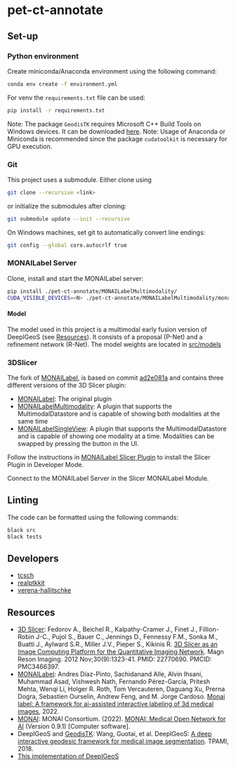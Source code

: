 # pet-ct-annotate

## Set-up

### Python environment
Create miniconda/Anaconda environment using the following command:
```bash
conda env create -f environment.yml
```

For venv the `requirements.txt` file can be used:
```bash
pip install -r requirements.txt
```

Note: The package `GeodisTK` requires Microsoft C++ Build Tools on Windows devices. It can be downloaded [here](https://visualstudio.microsoft.com/visual-cpp-build-tools/).
Note: Usage of Anaconda or Miniconda is recommended since the package `cudatoolkit` is necessary for GPU execution.

### Git

This project uses a submodule. Either clone using
```bash
git clone --recursive <link>
```

or initialize the submodules after cloning:
```bash
git submodule update --init --recursive
```

On Windows machines, set git to automatically convert line endings:

```bash
git config --global core.autocrlf true
```

### MONAILabel Server

Clone, install and start the MONAILabel server:
```bash
pip install ./pet-ct-annotate/MONAILabelMultimodality/
CUDA_VISIBLE_DEVICES=<N> ./pet-ct-annotate/MONAILabelMultimodality/monailabel/scripts/monailabel start_server -a ./pet-ct-annotate/src/ -s <path_to_study> --conf label_path <path_to_labels>
```

#### Model

The model used in this project is a multimodal early fusion version of DeepIGeoS (see [Resources](#resources)). It consists of a proposal (P-Net) and a refinement network (R-Net). The model weights are located in [src/models](./src/models/)

### 3DSlicer

The fork of [MONAILabel](https://github.com/verena-hallitschke/MONAILabelMultimodality), is based on commit [ad2e081a](https://github.com/Project-MONAI/MONAILabel/commit/ad2e081ae69e88cb4f3c112a071c9b5a435b04f5) and contains three different versions of the 3D Slicer plugin:
* [MONAILabel](./MONAILabelMultimodality/plugins/slicer/MONAILabel/): The original plugin
* [MONAILabelMultimodality](./MONAILabelMultimodality/plugins/slicer/MONAILabelMultimodality/): A plugin that supports the MultimodalDatastore and is capable of showing both modalities at the same time
* [MONAILabelSingleView](./MONAILabelMultimodality/plugins/slicer/MONAILabelSingleView/): A plugin that supports the MultimodalDatastore and is capable of showing one modality at a time. Modalities can be swapped by pressing the button in the UI.

Follow the instructions in [MONAILabel Slicer Plugin](MONAILabelMultimodality/plugins/slicer/README.md) to install the Slicer Plugin in Developer Mode.

Connect to the MONAILabel Server in the Slicer MONAILabel Module.

## Linting

The code can be formatted using the following commands:

```bash
black src
black tests
```

## Developers

* [tcsch](https://github.com/tcsch)
* [realptkkit](https://github.com/realptkkit)
* [verena-hallitschke](https://github.com/verena-hallitschke)

## Resources


* [3D Slicer](https://www.slicer.org/): Fedorov A., Beichel R., Kalpathy-Cramer J., Finet J., Fillion-Robin J-C., Pujol S., Bauer C., Jennings D., Fennessy F.M., Sonka M., Buatti J., Aylward S.R., Miller J.V., Pieper S., Kikinis R. [3D Slicer as an Image Computing Platform for the Quantitative Imaging Network](https://www.ncbi.nlm.nih.gov/pmc/articles/PMC3466397/). Magn Reson Imaging. 2012 Nov;30(9):1323-41. PMID: 22770690. PMCID: PMC3466397.
* [MONAILabel](https://monai.io/): Andres Diaz-Pinto, Sachidanand Alle, Alvin Ihsani, Muhammad Asad, Vishwesh Nath, Fernando Pérez-García, Pritesh Mehta, Wenqi Li, Holger R. Roth, Tom Vercauteren, Daguang Xu, Prerna Dogra, Sebastien Ourselin, Andrew Feng, and M. Jorge Cardoso. [Monai label: A framework for ai-assisted interactive labeling of 3d medical images](https://arxiv.org/pdf/2203.12362.pdf), 2022.
* [MONAI](https://monai.io/): MONAI Consortium. (2022). [MONAI: Medical Open Network for AI](https://github.com/Project-MONAI/MONAI) (Version 0.9.1) [Computer software].
* DeepIGeoS and [GeodisTK](https://github.com/taigw/GeodisTK): Wang, Guotai, et al. DeepIGeoS: [A deep interactive geodesic framework for medical image segmentation](https://ieeexplore.ieee.org/document/8370732). TPAMI, 2018.
* [This implementation of DeepIGeoS](https://github.com/HITLAB-DeepIGeoS/DeepIGeoS)

